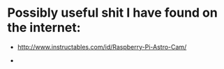 # Possibly useful shit I have found on the internet:

* http://www.instructables.com/id/Raspberry-Pi-Astro-Cam/

*